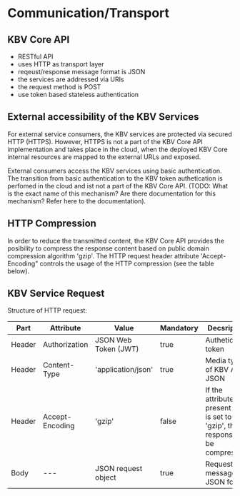 # Communication/Transport

## KBV Core API 
- RESTful API
- uses HTTP as transport layer
- reqeust/response message format is JSON
- the services are addressed via URIs
- the request method is POST
- use token based stateless authentication

## External accessibility of the KBV Services
For external service consumers, the KBV services are protected via secured HTTP (HTTPS). However, HTTPS is not a part of the KBV Core API implementation and takes place in the cloud, when the deployed KBV Core internal resources are mapped to the external URLs and exposed. 

External consumers access the KBV services using basic authentication. The transition from basic authentication to the KBV token authetication is perfomed in the cloud and ist not a part of the KBV Core API. (TODO: What is the exact name of this mechanism? Are there documentation for this mechanism? Refer here to the documentation).

## HTTP Compression
In order to reduce the transmitted content, the KBV Core API provides the posibility to compress the response content based on public domain compression algorithm 'gzip'. The HTTP request header attribute 'Accept-Encoding" controls the usage of the HTTP compression (see the table below).

## KBV Service Request
Structure of HTTP request:

|Part | Attribute	|Value |Mandatory  |Decsription
| --- | --- | -----------  | --------- | ---------
|Header |Authorization | JSON Web Token (JWT) | true | Authetication token
|Header |Content-Type | 'application/json'  | true | Media type of KBV API is JSON
|Header |Accept-Encoding | 'gzip' | false | If the attribute is present and is set to 'gzip', the response will be compressed
|Body |--- |JSON request object | true | Request message in JSON format


